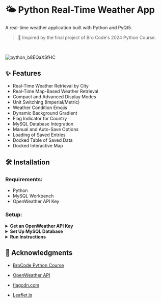 # 🌤️ Python Real-Time Weather App
A real-time weather application built with Python and PyQt5.
> 🧠 Inspired by the final project of Bro Code's 2024 Python Course.
<br/>

![python_b8EQaXSfHC](https://github.com/user-attachments/assets/5e1c519d-e2f1-4a35-8558-1f307ff75320)

## ✨ Features
- Real-Time Weather Retrieval by City
- Real-Time Map-Based Weather Retrieval
- Compact and Advanced Display Modes
- Unit Switching (Imperial/Metric)
- Weather Condition Emojis
- Dynamic Background Gradient
- Flag Indicator for Country
- MySQL Database Integration
- Manual and Auto-Save Options
- Loading of Saved Entries
- Docked Table of Saved Data
- Docked Interactive Map

## 🛠️ Installation
### Requirements:
- Python
- MySQL Workbench
- OpenWeather API Key

### Setup:

<details><summary><b>Get an OpenWeather API Key</b></summary>

  1. Create an account at https://home.openweathermap.org/users/sign_up

  
2. Go to https://home.openweathermap.org/api_keys and generate a new API key.
</details>

<details><summary><b>Set Up MySQL Database</b></summary>
  
  1. Create a new SQL tab and execute this query to set up schema and tables.

  ```
CREATE DATABASE IF NOT EXISTS weather_app;
USE weather_app;

CREATE TABLE IF NOT EXISTS locations (
    id INT PRIMARY KEY,
    name VARCHAR(100),
    country VARCHAR(2),
    timezone INT,
    lat FLOAT,
    lon FLOAT
);

CREATE TABLE IF NOT EXISTS weather_data (
    id INT AUTO_INCREMENT PRIMARY KEY,
    location_id INT,
    weather_id INT,
    weather_main VARCHAR(50),
    weather_description VARCHAR(255),
    temp FLOAT,
    feels_like FLOAT,
    temp_min FLOAT,
    temp_max FLOAT,
    pressure INT,
    humidity INT,
    visibility INT,
    wind_speed FLOAT,
    wind_dir INT,
    wind_gust FLOAT,
    clouds INT,
    sunrise TIME,
    sunset TIME,
    dt DATETIME,
    raw_json JSON,
    FOREIGN KEY (location_id) REFERENCES locations(id)
);
  ```
  2. Create a new SQL tab and execute this query to set up account and password. (Replace with your own password)
    
    CREATE USER IF NOT EXISTS 'weather_app'@'localhost' IDENTIFIED BY 'your_password_here';
    GRANT ALL PRIVILEGES ON weather_app.* TO 'weather_app'@'localhost';
    FLUSH PRIVILEGES;

</details>

<details><summary><b>Run Instructions</b></summary>

1. Clone Repo:

    ```
    git clone https://github.com/your-username/your-repo-name.git
    cd your-repo-name
    ```

2. Create a Virtual Environment:

    ```
    python -m venv .venv
    ```

3. Activate Virtual Environment:

    - Bash
    ```sh
    source .venv/bin/activate
    ```
    - cmd
    ```cmd
    .venv\Scripts\activate
    ```

4. Install Dependencies:

    ```
      pip install -r requirements.txt
    ```

5. (Temporarily) Set Environment Variables:  
   <br/>
   Make sure to replace the values for both lines.
    - Bash
    ```sh
    export API_KEY=your_openweather_api_key
    export DB_PASS=your_db_password
    ```
    - cmd
    ```cmd
    set API_KEY=your_openweather_api_key
    set DB_PASS=your_db_password
    ```

7. Run the Application:

    ```
      python main.py
    ```
</details>

## 🙌 Acknowledgments
- [BroCode Python Course](https://www.youtube.com/watch?v=ix9cRaBkVe0&t=39966s)

- [OpenWeather API](https://openweathermap.org/api)

- [flagcdn.com](https://flagcdn.com/)

- [Leaflet.js](https://leafletjs.com/)

